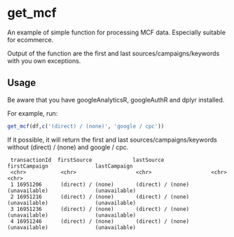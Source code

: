 # get_mcf
An example of simple function for processing MCF data. Especially suitable for ecommerce.

Output of the function are the first and last sources/campaigns/keywords with you own exceptions.

## Usage
Be aware that you have googleAnalyticsR, googleAuthR and dplyr installed.

For example, run:
```R
get_mcf(df,c('(direct) / (none)', 'google / cpc'))
```

If it possible, it will return the first and last sources/campaigns/keywords without (direct) / (none) and google / cpc.

```
 transactionId  firstSource             lastSource              firstCampaign               lastCampaign        
 <chr>           <chr>                   <chr>                   <chr>                       <chr>               
 1 16951206      (direct) / (none)       (direct) / (none)       (unavailable)               (unavailable)       
 2 16951216      (direct) / (none)       (direct) / (none)       (unavailable)               (unavailable)       
 3 16951236      (direct) / (none)       (direct) / (none)       (unavailable)               (unavailable)       
 4 16951246      (direct) / (none)       (direct) / (none)       (unavailable)               (unavailable)  
 ```
